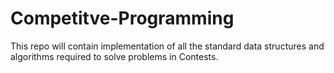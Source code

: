 # Competitve-Programming

This repo will contain implementation of all the standard data structures and algorithms required to solve problems in Contests.
